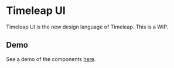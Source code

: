 # Timeleap UI

Timeleap UI is the new design language of Timeleap. This is a WIP.

## Demo

See a demo of the components [here](https://ui-timeleap.vercel.app/).
